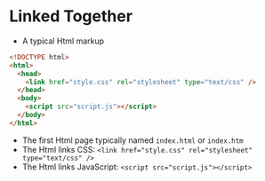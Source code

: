 # Linked Together

* A typical Html markup
```html
<!DOCTYPE html>
<html>
  <head>
    <link href="style.css" rel="stylesheet" type="text/css" />
  </head>
  <body>
    <script src="script.js"></script>
  </body>
</html>
```
* The first Html page typically named `index.html` or `index.htm`
* The Html links CSS: `<link href="style.css" rel="stylesheet" type="text/css" />`
* The Html links JavaScript: `<script src="script.js"></script>`